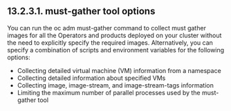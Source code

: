 ## 13.2.3.1. must-gather tool options

You can run the oc adm must-gather command to collect must gather images for all the Operators and products deployed on your cluster without the need to explicitly specify the required images. Alternatively, you can specify a combination of scripts and environment variables for the following options:

- Collecting detailed virtual machine (VM) information from a namespace
- Collecting detailed information about specified VMs
- Collecting image, image-stream, and image-stream-tags information
- Limiting the maximum number of parallel processes used by the must-gather tool

